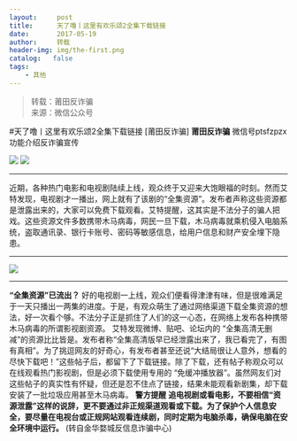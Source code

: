 ```yaml
---
layout:     post
title:      天了噜丨这里有欢乐颂2全集下载链接
date:       2017-05-19
author:     转载
header-img: img/the-first.png
catalog:   false
tags:
    - 其他
---
```


<blockquote><p>转载：莆田反诈骗<br>
来源：微信公众号</p></blockquote>

#天了噜丨这里有欢乐颂2全集下载链接
[莆田反诈骗]
**莆田反诈骗**
微信号ptsfzpzx
功能介绍反诈骗宣传

![]({{site.baseurl}}/postimg/h8yyiaGcz05ZKngWgpiahU7EKGrXWasUFkSq750C0aOGOqffL2D0tD3r1XV7j56tSm7WyVibgwptWeRCcsdN2eBrw.gif)
![]({{site.baseurl}}/postimg/pLQo55EgAVX0quzwMqRib19nMrDBLCYfetJySe4aRibY6nCRRkrc3Jvws9brv6fzP63p4cic1KrjsPwNtcKicXTZrQ.jpeg)
****
近期，各种热门电影和电视剧陆续上线，观众终于又迎来大饱眼福的时刻。然而艾特发现，电视剧才一播出，网上就有了该剧的“全集资源”。发布者声称这些资源都是泄露出来的，大家可以免费下载观看。艾特提醒，这其实是不法分子的骗人把戏。这些资源文件多数携带木马病毒，网民一旦下载，木马病毒就乘机侵入电脑系统，盗取通讯录、银行卡账号、密码等敏感信息，给用户信息和财产安全埋下隐患。
****
![]({{site.baseurl}}/postimg/pLQo55EgAVX0quzwMqRib19nMrDBLCYfevIbd2SOlYOUytXkU3rPRy1scra8c0KEPjwx82Suq7goglgzZWhAg1w.jpeg)
****
**“全集资源”已流出？**
好的电视剧一上线，观众们便看得津津有味，但是很难满足于一天只播出一两集的进度。于是，有观众萌生了通过网络渠道下载全集资源的想法，好一次看个够。不法分子正是抓住了人们的这一心态，在网络上发布各种携带木马病毒的所谓影视剧资源。
艾特发现微博、贴吧、论坛内的
“全集高清无删减”的资源比比皆是。发布者称“全集高清版早已经泄露出来了，我已看完了，有图有真相”。为了挑逗网友的好奇心，有发布者甚至还说“大结局很让人意外，想看的尽快下载吧！”这些帖子后，都留下了下载链接。除了下载，还有帖子称观众可以在线观看热门影视剧，但是必须下载使用专用的
“免缓冲播放器”。虽然网友们对这些帖子的真实性有怀疑，但还是忍不住点了链接，结果未能观看新剧集，却下载安装了一批垃圾应用甚至木马病毒。
**警方提醒**
**追电视剧或看电影，不要相信“资源泄露”这样的说辞，更不要通过非正规渠道观看或下载。为了保护个人信息安全，要尽量在电视台或正规网站观看连续剧，同时定期为电脑杀毒，确保电脑在安全环境中运行。**
(转自金华婺城反信息诈骗中心)

